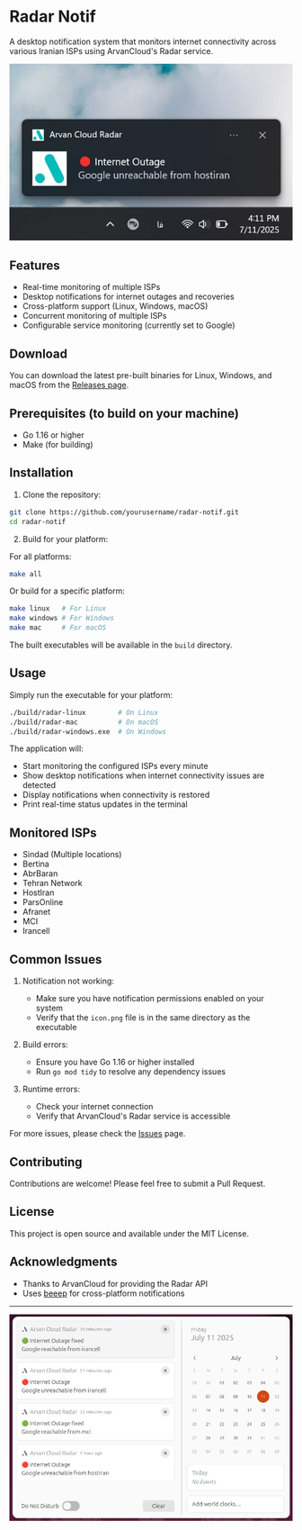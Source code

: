# Radar Notif

A desktop notification system that monitors internet connectivity across various Iranian ISPs using ArvanCloud's Radar service.

![windows notif](./screenshots/screen3.jpg)


## Features

- Real-time monitoring of multiple ISPs
- Desktop notifications for internet outages and recoveries
- Cross-platform support (Linux, Windows, macOS)
- Concurrent monitoring of multiple ISPs
- Configurable service monitoring (currently set to Google)

## Download

You can download the latest pre-built binaries for Linux, Windows, and macOS from the [Releases page](https://github.com/ohmydevops/arvancloud-radar-notif/releases).

## Prerequisites (to build on your machine)

- Go 1.16 or higher
- Make (for building)

## Installation

1. Clone the repository:
```bash
git clone https://github.com/yourusername/radar-notif.git
cd radar-notif
```

2. Build for your platform:

For all platforms:
```bash
make all
```

Or build for a specific platform:
```bash
make linux   # For Linux
make windows # For Windows
make mac     # For macOS
```

The built executables will be available in the `build` directory.

## Usage

Simply run the executable for your platform:

```bash
./build/radar-linux        # On Linux
./build/radar-mac          # On macOS
./build/radar-windows.exe  # On Windows
```

The application will:
- Start monitoring the configured ISPs every minute
- Show desktop notifications when internet connectivity issues are detected
- Display notifications when connectivity is restored
- Print real-time status updates in the terminal

## Monitored ISPs

- Sindad (Multiple locations)
- Bertina
- AbrBaran
- Tehran Network
- HostIran
- ParsOnline
- Afranet
- MCI
- Irancell

## Common Issues

1. Notification not working:
   - Make sure you have notification permissions enabled on your system
   - Verify that the `icon.png` file is in the same directory as the executable

2. Build errors:
   - Ensure you have Go 1.16 or higher installed
   - Run `go mod tidy` to resolve any dependency issues

3. Runtime errors:
   - Check your internet connection
   - Verify that ArvanCloud's Radar service is accessible

For more issues, please check the [Issues](https://github.com/yourusername/radar-notif/issues) page.

## Contributing

Contributions are welcome! Please feel free to submit a Pull Request.

## License

This project is open source and available under the MIT License.

## Acknowledgments

- Thanks to ArvanCloud for providing the Radar API
- Uses [beeep](https://github.com/gen2brain/beeep) for cross-platform notifications

---

![windows notif](./screenshots/screen2.png)
